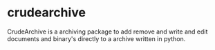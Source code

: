 # crudearchive
CrudeArchive is a archiving package to add remove and write and edit documents and binary's directly to a archive written in python.
